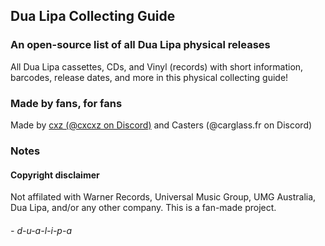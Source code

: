 ## Dua Lipa Collecting Guide
### An open-source list of all Dua Lipa physical releases
All Dua Lipa cassettes, CDs, and Vinyl (records) with short information, barcodes, release dates, and more in this physical collecting guide!

### Made by fans, for fans
Made by [cxz (@cxcxz on Discord)](https://github.com/cxzgt) and Casters (@carglass.fr on Discord)

### Notes

#### Copyright disclaimer
Not affilated with Warner Records, Universal Music Group, UMG Australia, Dua Lipa, and/or any other company. This is a fan-made project.

###### - d-u-a-l-i-p-a

